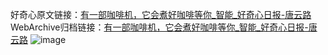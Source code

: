 好奇心原文链接：[有一部咖啡机，它会煮好咖啡等你_智能_好奇心日报-唐云路](https://www.qdaily.com/articles/6800.html)
WebArchive归档链接：[有一部咖啡机，它会煮好咖啡等你_智能_好奇心日报-唐云路](http://web.archive.org/web/20190623171420/https://www.qdaily.com/articles/6800.html)
![image](http://ww3.sinaimg.cn/large/007d5XDply1g3wb501153j30u037re81)